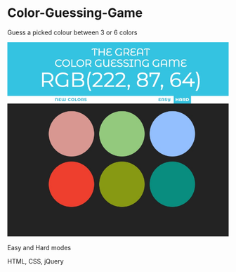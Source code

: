 # Color-Guessing-Game
Guess a picked colour between 3 or 6 colors

![Screenshot](screenshot.jpeg)

Easy and Hard modes

HTML, CSS, jQuery


